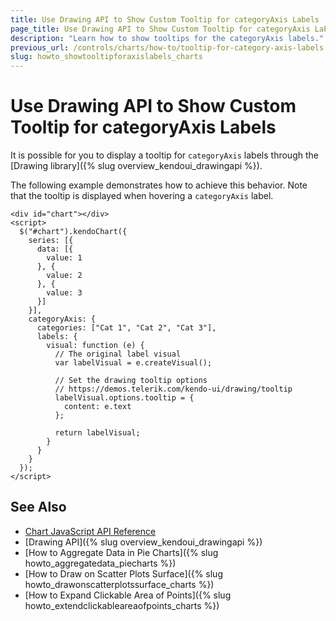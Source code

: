 ```yaml
---
title: Use Drawing API to Show Custom Tooltip for categoryAxis Labels
page_title: Use Drawing API to Show Custom Tooltip for categoryAxis Labels | Kendo UI Charts
description: "Learn how to show tooltips for the categoryAxis labels."
previous_url: /controls/charts/how-to/tooltip-for-category-axis-labels
slug: howto_showtooltipforaxislabels_charts
---
```


# Use Drawing API to Show Custom Tooltip for categoryAxis Labels

It is possible for you to display a tooltip for `categoryAxis` labels through the [Drawing library]({% slug overview_kendoui_drawingapi %}).

The following example demonstrates how to achieve this behavior. Note that the tooltip is displayed when hovering a `categoryAxis` label.

```dojo
<div id="chart"></div>
<script>
  $("#chart").kendoChart({
    series: [{
      data: [{
        value: 1
      }, {
        value: 2
      }, {
        value: 3
      }]
    }],
    categoryAxis: {
      categories: ["Cat 1", "Cat 2", "Cat 3"],
      labels: {
        visual: function (e) {
          // The original label visual
          var labelVisual = e.createVisual();

          // Set the drawing tooltip options
          // https://demos.telerik.com/kendo-ui/drawing/tooltip
          labelVisual.options.tooltip = {
            content: e.text
          };

          return labelVisual;
        }
      }
    }
  });
</script>

```

## See Also

* [Chart JavaScript API Reference](/api/javascript/dataviz/ui/chart)
* [Drawing API]({% slug overview_kendoui_drawingapi %})
* [How to Aggregate Data in Pie Charts]({% slug howto_aggregatedata_piecharts %})
* [How to Draw on Scatter Plots Surface]({% slug howto_drawonscatterplotssurface_charts %})
* [How to Expand Clickable Area of Points]({% slug howto_extendclickableareaofpoints_charts %})
